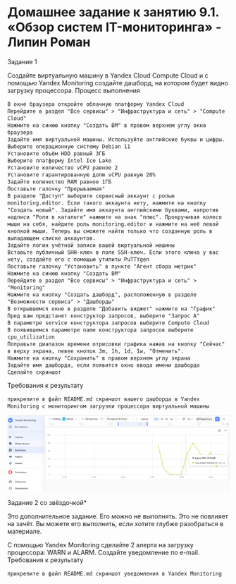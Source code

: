 # Домашнее задание к занятию 9.1. «Обзор систем IT-мониторинга» - Липин Роман

Задание 1

Создайте виртуальную машину в Yandex Cloud Compute Cloud и с помощью Yandex Monitoring создайте дашборд, на котором будет видно загрузку процессора.
Процесс выполнения

    В окне браузера откройте облачную платформу Yandex Cloud
    Перейдите в раздел "Все сервисы" > "Инфраструктура и сеть" > "Compute Cloud"
    Нажмите на синюю кнопку "Создать ВМ" в правом верхнем углу окна браузера
    Задайте имя виртуальной машины. Используйте английские буквы и цифры.
    Выберите операционную систему Debian 11
    Установите объём HDD равный 3ГБ
    Выберите платформу Intel Ice Lake
    Установите количество vCPU равное 2
    Установите гарантированную долю vCPU равную 20%
    Задайте количество RAM равное 1ГБ
    Поставьте галочку "Прерываемая"
    В разделе "Доступ" выберите сервисный аккаунт с ролью monitoring.editor. Если такого аккаунта нету, нажмите на кнопку "Создать новый". Задайте имя аккаунта английскими буквами, напротив надписи "Роли в каталоге" нажмите на знак "плюс". Прокручивая колесо мыши на себя, найдите роль monitoring.editor и нажмите на неё левой кнопкой мыши. Теперь вы сможете найти только что созданную роль в выпадающем списке аккаунтов.
    Задайте логин учётной записи вашей виртуальной машины
    Вставьте публичный SHH-ключ в поле SSH-ключ. Если этого ключа у вас нету, создайте его с помощью утилиты PuTTYgen
    Поставьте галочку "Установить" в пункте "Агент сбора метрик"
    Нажмите на синюю кнопку "Создать ВМ"
    Перейдите в раздел "Все сервисы" > "Инфраструктура и сеть" > "Monitoring"
    Нажмите на кнопку "Создать дашборд", расположенную в разделе "Возможности сервиса" > "Дашборды"
    В открывшемся окне в разделе "Добавить виджет" нажмите на "График"
    Пред вам предстанет конструктор запросов, выберите "Запрос А"
    В параметре service конструктора запросов выберите Compute Cloud
    В появившемся параметре name конструктора запросов выберите cpu_utilization
    Поправьте диапазон времени отрисовки графика нажав на кнопку "Сейчас" в верху экрана, левее кнопок 3m, 1h, 1d, 1w, "Отменить".
    Нажмите на кнопку "Сохранить" в правом верхнем углу экрана
    Задайте имя дашборда, если появится окно ввода имени дашборда
    Сделайте скриншот

Требования к результату

    прикрепите в файл README.md скриншот вашего дашборда в Yandex Monitoring с мониторингом загрузки процессора виртуальной машины

![alt text](https://github.com/LipinRoman/9.1/blob/master/img/cpu.png)

Задание 2 со звёздочкой*

Это дополнительное задание. Его можно не выполнять. Это не повлияет на зачёт. Вы можете его выполнить, если хотите глубже разобраться в материале.

С помощью Yandex Monitoring сделайте 2 алерта на загрузку процессора: WARN и ALARM. Создайте уведомление по e-mail.
Требования к результату

    прикрепите в файл README.md скриншот уведомления в Yandex Monitoring
